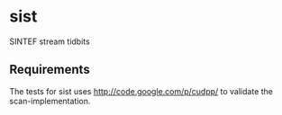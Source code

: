 sist
====

SINTEF stream tidbits

Requirements
------------
The tests for sist uses http://code.google.com/p/cudpp/ to validate the scan-implementation.

